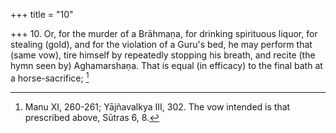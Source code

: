 +++
title = "10"

+++
10. Or, for the murder of a Brāhmaṇa, for drinking spirituous liquor, for stealing (gold), and for the violation of a Guru's bed, he may perform that (same vow), tire himself by repeatedly stopping his breath, and recite (the hymn seen by) Aghamarshaṇa. That is equal (in efficacy) to the final bath at a horse-sacrifice; [^8] 


[^8]:  Manu XI, 260-261; Yājñavalkya III, 302. The vow intended is that prescribed above, Sūtras 6, 8.
